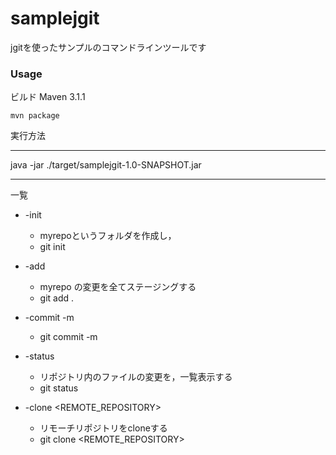# samplejgit


jgitを使ったサンプルのコマンドラインツールです

### Usage

ビルド
Maven 3.1.1
```
mvn package
```

実行方法
***
java -jar ./target/samplejgit-1.0-SNAPSHOT.jar <COMMAND>
***
<COMMAND>一覧
* -init
  - myrepoというフォルダを作成し，
  - git init

* -add
  - myrepo の変更を全てステージングする
  - git add .

* -commit -m <MESSAGE>
  - git commit -m <MESSAGE> 

* -status
  - リポジトリ内のファイルの変更を，一覧表示する
  - git status

* -clone <REMOTE_REPOSITORY>
  - リモーチリポジトリをcloneする
  - git clone <REMOTE_REPOSITORY>
